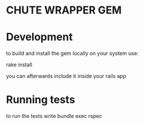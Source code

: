CHUTE WRAPPER GEM
==

Development
==

to build and install the gem locally on your system use:

rake install

you can afterwards include it inside your rails app

Running tests
==

to run the tests write bundle exec rspec

